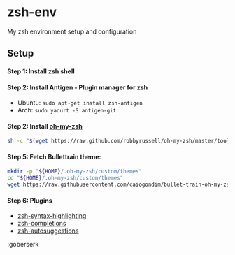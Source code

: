 # zsh-env
My zsh environment setup and configuration

## Setup

#### Step 1: Install zsh shell


#### Step 2: Install Antigen - Plugin manager for zsh

- Ubuntu: `sudo apt-get install zsh-antigen`
- Arch: `sudo yaourt -S antigen-git`

#### Step 2: Install [oh-my-zsh]()

```bash
sh -c "$(wget https://raw.github.com/robbyrussell/oh-my-zsh/master/tools/install.sh -O -)"
```

#### Step 5: Fetch Bullettrain theme:

```bash
mkdir -p "${HOME}/.oh-my-zsh/custom/themes"
cd "${HOME}/.oh-my-zsh/custom/themes"
wget https://raw.githubusercontent.com/caiogondim/bullet-train-oh-my-zsh-theme/master/bullet-train.zsh-theme
```

#### Step 6: Plugins

- [zsh-syntax-highlighting](https://github.com/zsh-users/zsh-syntax-highlighting)
- [zsh-completions](https://github.com/zsh-users/zsh-completions)
- [zsh-autosuggestions]()

:goberserk
